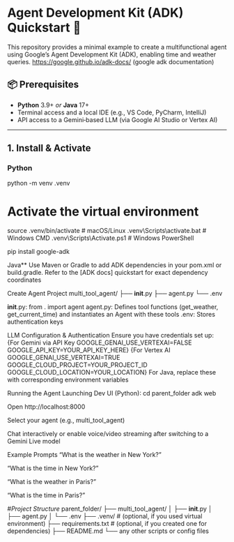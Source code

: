 # Agent Development Kit (ADK) Quickstart 🧠

This repository provides a minimal example to create a multifunctional agent using Google’s Agent Development Kit (ADK), enabling time and weather queries.
https://google.github.io/adk-docs/ (google adk documentation)

## 📦 Prerequisites

- **Python** 3.9+ *or* **Java** 17+  
- Terminal access and a local IDE (e.g., VS Code, PyCharm, IntelliJ)  
- API access to a Gemini‑based LLM (via Google AI Studio or Vertex AI)

---

## 1. Install & Activate

### Python


python -m venv .venv
# Activate the virtual environment
source .venv/bin/activate           # macOS/Linux
.venv\Scripts\activate.bat          # Windows CMD
.venv\Scripts\Activate.ps1          # Windows PowerShell

pip install google-adk

Java**
Use Maven or Gradle to add ADK dependencies in your pom.xml or build.gradle.
Refer to the [ADK docs] quickstart for exact dependency coordinates

Create Agent Project
multi_tool_agent/
├── __init__.py
├── agent.py
└── .env

__init__.py:
from . import agent
agent.py: Defines tool functions (get_weather, get_current_time) and instantiates an Agent with these tools
.env: Stores authentication keys 

LLM Configuration & Authentication
Ensure you have credentials set up:
{For Gemini via API Key
GOOGLE_GENAI_USE_VERTEXAI=FALSE
GOOGLE_API_KEY=YOUR_API_KEY_HERE}
{For Vertex AI
GOOGLE_GENAI_USE_VERTEXAI=TRUE
GOOGLE_CLOUD_PROJECT=YOUR_PROJECT_ID
GOOGLE_CLOUD_LOCATION=YOUR_LOCATION}
For Java, replace these with corresponding environment variables

Running the Agent
Launching Dev UI (Python):
cd parent_folder
adk web

Open http://localhost:8000

Select your agent (e.g., multi_tool_agent)

Chat interactively or enable voice/video streaming after switching to a Gemini Live model

Example Prompts
“What is the weather in New York?”

“What is the time in New York?”

“What is the weather in Paris?”

“What is the time in Paris?”

#*Project Structure*
parent_folder/
├── multi_tool_agent/
│   ├── __init__.py
│   ├── agent.py
│   └── .env
├── .venv/                 # (optional, if you used virtual environment)
├── requirements.txt       # (optional, if you created one for dependencies)
├── README.md
└── any other scripts or config files


